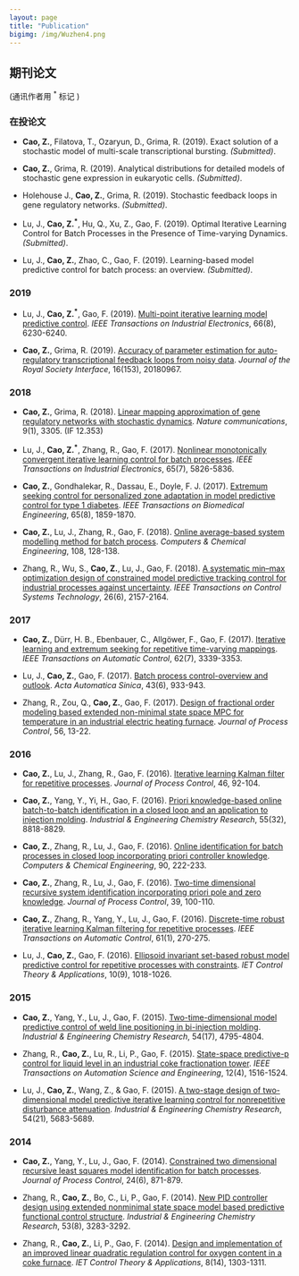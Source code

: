 ```yaml
---
layout: page
title: "Publication"
bigimg: /img/Wuzhen4.png
---
```

## 期刊论文
(通讯作者用 <sup>*</sup> 标记 )

### 在投论文
* **Cao, Z.**, Filatova, T., Ozaryun, D., Grima, R. (2019). Exact solution of a stochastic model of multi-scale transcriptional bursting. _(Submitted)_.

* **Cao, Z.**, Grima, R. (2019). Analytical distributions for detailed models of stochastic gene expression in eukaryotic cells. _(Submitted)_.

* Holehouse J., **Cao, Z.**, Grima, R. (2019). Stochastic feedback loops in gene regulatory networks. _(Submitted)_.

* Lu, J., **Cao, Z.<sup>*</sup>**, Hu, Q., Xu, Z., Gao, F. (2019). Optimal Iterative Learning Control for Batch Processes in the Presence of Time-varying Dynamics. _(Submitted)_.

* Lu, J., **Cao, Z.**, Zhao, C., Gao, F. (2019). Learning-based model predictive control for batch process: an overview. _(Submitted)_.

### 2019
* Lu, J., **Cao, Z.<sup>*</sup>**, Gao, F. (2019). [Multi-point iterative learning model predictive control](https://ieeexplore.ieee.org/abstract/document/8482502). _IEEE Transactions on Industrial Electronics_, 66(8), 6230-6240.

* **Cao, Z.**, Grima, R. (2019). [Accuracy of parameter estimation for auto-regulatory transcriptional feedback loops from noisy data](https://royalsocietypublishing.org/doi/pdf/10.1098/rsif.2018.0967). _Journal of the Royal Society Interface_, 16(153), 20180967.

### 2018
* **Cao, Z.**, Grima, R. (2018). [Linear mapping approximation of gene regulatory networks with stochastic dynamics](https://www.nature.com/articles/s41467-018-05822-0.pdf). _Nature communications_, 9(1), 3305. (IF 12.353)

* Lu, J., **Cao, Z.<sup>*</sup>**, Zhang, R., Gao, F. (2017). [Nonlinear monotonically convergent iterative learning control for batch processes](https://ieeexplore.ieee.org/abstract/document/8186203). _IEEE Transactions on Industrial Electronics_, 65(7), 5826-5836.

* **Cao, Z.**, Gondhalekar, R., Dassau, E., Doyle, F. J. (2017). [Extremum seeking control for personalized zone adaptation in model predictive control for type 1 diabetes](https://ieeexplore.ieee.org/abstract/document/8194875). _IEEE Transactions on Biomedical Engineering_, 65(8), 1859-1870.

* **Cao, Z.**, Lu, J., Zhang, R., Gao, F. (2018). [Online average-based system modelling method for batch process](https://www.sciencedirect.com/science/article/pii/S0098135417303101). _Computers & Chemical Engineering_, 108, 128-138.

* Zhang, R., Wu, S., **Cao, Z.**, Lu, J., Gao, F. (2018). [A systematic min–max optimization design of constrained model predictive tracking control for industrial processes against uncertainty](https://ieeexplore.ieee.org/abstract/document/8036408). _IEEE Transactions on Control Systems Technology_, 26(6), 2157-2164.


### 2017
* **Cao, Z.**, Dürr, H. B., Ebenbauer, C., Allgöwer, F., Gao, F. (2017). [Iterative learning and extremum seeking for repetitive time-varying mappings](https://ieeexplore.ieee.org/abstract/document/7762820). _IEEE Transactions on Automatic Control_, 62(7), 3339-3353.

* Lu, J., **Cao, Z.**, Gao, F. (2017). [Batch process control-overview and outlook](http://www.aas.net.cn/CN/abstract/abstract19071.shtml). _Acta Automatica Sinica_, 43(6), 933-943.

* Zhang, R., Zou, Q., **Cao, Z.**, Gao, F. (2017). [Design of fractional order modeling based extended non-minimal state space MPC for temperature in an industrial electric heating furnace](https://www.sciencedirect.com/science/article/pii/S0959152417300951). _Journal of Process Control_, 56, 13-22.

### 2016
* **Cao, Z.**, Lu, J., Zhang, R., Gao, F. (2016). [Iterative learning Kalman filter for repetitive processes](https://www.sciencedirect.com/science/article/pii/S0959152416301044). _Journal of Process Control_, 46, 92-104.

* **Cao, Z.**, Yang, Y., Yi, H., Gao, F. (2016). [Priori knowledge-based online batch-to-batch identification in a closed loop and an application to injection molding](https://pubs.acs.org/doi/abs/10.1021/acs.iecr.6b01900). _Industrial & Engineering Chemistry Research_, 55(32), 8818-8829.

* **Cao, Z.**, Zhang, R., Lu, J., Gao, F. (2016). [Online identification for batch processes in closed loop incorporating priori controller knowledge](https://www.sciencedirect.com/science/article/pii/S0098135416301211). _Computers & Chemical Engineering_, 90, 222-233.

* **Cao, Z.**, Zhang, R., Lu, J., Gao, F. (2016). [Two-time dimensional recursive system identification incorporating priori pole and zero knowledge](https://www.sciencedirect.com/science/article/pii/S0959152415002450). _Journal of Process Control_, 39, 100-110.

* **Cao, Z.**, Zhang, R., Yang, Y., Lu, J., Gao, F. (2016). [Discrete-time robust iterative learning Kalman filtering for repetitive processes](https://ieeexplore.ieee.org/abstract/document/7109128). _IEEE Transactions on Automatic Control_, 61(1), 270-275.

* Lu, J., **Cao, Z.**, Gao, F. (2016). [Ellipsoid invariant set-based robust model predictive control for repetitive processes with constraints](https://ieeexplore.ieee.org/document/7470427). _IET Control Theory & Applications_, 10(9), 1018-1026.

### 2015

* **Cao, Z.**, Yang, Y., Lu, J., Gao, F. (2015). [Two-time-dimensional model predictive control of weld line positioning in bi-injection molding](https://pubs.acs.org/doi/abs/10.1021/ie5041397). _Industrial & Engineering Chemistry Research_, 54(17), 4795-4804.

* Zhang, R., **Cao, Z.**, Lu, R., Li, P., Gao, F. (2015). [State-space predictive-p control for liquid level in an industrial coke fractionation tower](https://ieeexplore.ieee.org/abstract/document/6818446). _IEEE Transactions on Automation Science and Engineering_, 12(4), 1516-1524.

* Lu, J., **Cao, Z.**, Wang, Z., & Gao, F. (2015). [A two-stage design of two-dimensional model predictive iterative learning control for nonrepetitive disturbance attenuation](https://pubs.acs.org/doi/abs/10.1021/acs.iecr.5b01316). _Industrial & Engineering Chemistry Research_, 54(21), 5683-5689.

### 2014
* **Cao, Z.**, Yang, Y., Lu, J., Gao, F. (2014). [Constrained two dimensional recursive least squares model identification for batch processes](https://www.sciencedirect.com/science/article/pii/S095915241400095X). _Journal of Process Control_, 24(6), 871-879.

* Zhang, R., **Cao, Z.**, Bo, C., Li, P., Gao, F. (2014). [New PID controller design using extended nonminimal state space model based predictive functional control structure](https://pubs.acs.org/doi/abs/10.1021/ie403924p). _Industrial & Engineering Chemistry Research_, 53(8), 3283-3292.

* Zhang, R., **Cao, Z.**, Li, P., Gao, F. (2014). [Design and implementation of an improved linear quadratic regulation control for oxygen content in a coke furnace](https://ieeexplore.ieee.org/document/6892173). _IET Control Theory & Applications_, 8(14), 1303-1311.
